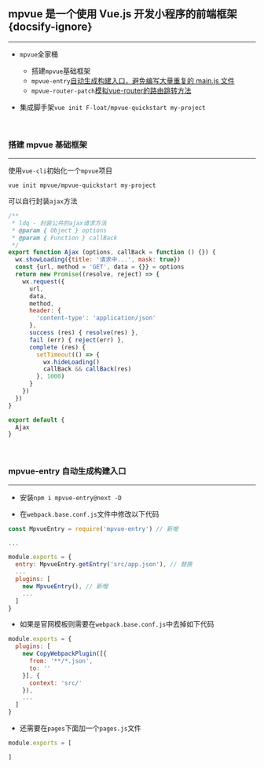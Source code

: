 
## mpvue 是一个使用 Vue.js 开发小程序的前端框架 {docsify-ignore}
---

- `mpvue`全家桶

  - 搭建`mpvue`基础框架
  - `mpvue-entry`[自动生成构建入口，避免编写大量重复的 main.js 文件](#/mpvue?id=mpvue-entry-自动生成构建入口)
  - `mpvue-router-patch`[模拟vue-router的路由跳转方法]()

- 集成脚手架`vue init F-loat/mpvue-quickstart my-project`

<br>

### 搭建 mpvue 基础框架
---

使用`vue-cli`初始化一个`mpvue`项目

```
vue init mpvue/mpvue-quickstart my-project
```

可以自行封装`ajax`方法

```js
/**
 * ldq - 封装公共的ajax请求方法
 * @param { Object } options
 * @param { Function } callBack
 */
export function Ajax (options, callBack = function () {}) {
  wx.showLoading({title: '请求中...', mask: true})
  const {url, method = 'GET', data = {}} = options
  return new Promise((resolve, reject) => {
    wx.request({
      url,
      data,
      method,
      header: {
        'content-type': 'application/json'
      },
      success (res) { resolve(res) },
      fail (err) { reject(err) },
      complete (res) {
        setTimeout(() => {
          wx.hideLoading()
          callBack && callBack(res)
        }, 1000)
      }
    })
  })
}

export default {
  Ajax
}
```

<br>

### mpvue-entry 自动生成构建入口
---


- 安装`npm i mpvue-entry@next -D`

- 在`webpack.base.conf.js`文件中修改以下代码

```js
const MpvueEntry = require('mpvue-entry') // 新增

...

module.exports = {
  entry: MpvueEntry.getEntry('src/app.json'), // 替换
  ...
  plugins: [
    new MpvueEntry(), // 新增
    ...
  ]
}
```

- 如果是官网模板则需要在`webpack.base.conf.js`中去掉如下代码

```js
module.exports = {
  plugins: [
    new CopyWebpackPlugin([{
      from: '**/*.json',
      to: ''
    }], {
      context: 'src/'
    }),
    ...
  ]
}
```

- 还需要在`pages`下面加一个`pages.js`文件

```js
module.exports = [

]
```

